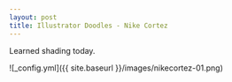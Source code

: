 ```yaml
---
layout: post
title: Illustrator Doodles - Nike Cortez
---
```

Learned shading today.

![_config.yml]({{ site.baseurl }}/images/nikecortez-01.png)
